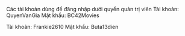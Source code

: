Các tài khoản dùng để đăng nhập dưới quyền quản trị viên
Tài khoản: QuyenVanGia
Mật khẩu: BC42Movies

Tài khoản: Frankie2610
Mật khẩu: Buta13dien

